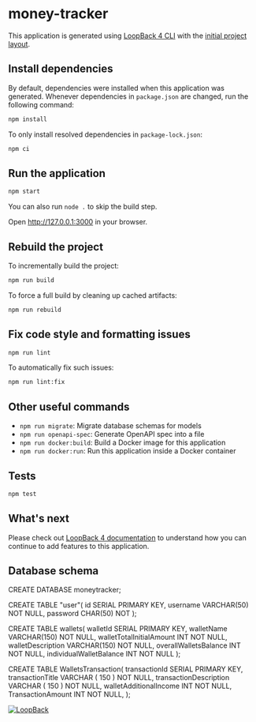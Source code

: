 # money-tracker

This application is generated using [LoopBack 4 CLI](https://loopback.io/doc/en/lb4/Command-line-interface.html) with the
[initial project layout](https://loopback.io/doc/en/lb4/Loopback-application-layout.html).

## Install dependencies

By default, dependencies were installed when this application was generated.
Whenever dependencies in `package.json` are changed, run the following command:

```sh
npm install
```

To only install resolved dependencies in `package-lock.json`:

```sh
npm ci
```

## Run the application

```sh
npm start
```

You can also run `node .` to skip the build step.

Open http://127.0.0.1:3000 in your browser.

## Rebuild the project

To incrementally build the project:

```sh
npm run build
```

To force a full build by cleaning up cached artifacts:

```sh
npm run rebuild
```

## Fix code style and formatting issues

```sh
npm run lint
```

To automatically fix such issues:

```sh
npm run lint:fix
```

## Other useful commands

- `npm run migrate`: Migrate database schemas for models
- `npm run openapi-spec`: Generate OpenAPI spec into a file
- `npm run docker:build`: Build a Docker image for this application
- `npm run docker:run`: Run this application inside a Docker container

## Tests

```sh
npm test
```

## What's next

Please check out [LoopBack 4 documentation](https://loopback.io/doc/en/lb4/) to
understand how you can continue to add features to this application.

## Database schema
CREATE DATABASE moneytracker;

CREATE TABLE "user"(
  id SERIAL PRIMARY KEY,
   username VARCHAR(50) NOT NULL,
   password CHAR(50) NOT
);

CREATE TABLE wallets(
   walletId SERIAL PRIMARY KEY,
   walletName VARCHAR(150) NOT NULL,
   walletTotalInitialAmount INT NOT NULL,
   walletDescription VARCHAR(150) NOT NULL,
   overallWalletsBalance INT NOT NULL,
   individualWalletBalance INT NOT NULL
);

CREATE TABLE WalletsTransaction(
   transactionId SERIAL PRIMARY KEY,
   transactionTitle VARCHAR ( 150 ) NOT NULL,
   transactionDescription VARCHAR ( 150 ) NOT NULL,
   walletAdditionalIncome INT NOT NULL,
   TransactionAmount INT NOT NULL,
);


[![LoopBack](https://github.com/strongloop/loopback-next/raw/master/docs/site/imgs/branding/Powered-by-LoopBack-Badge-(blue)-@2x.png)](http://loopback.io/)

